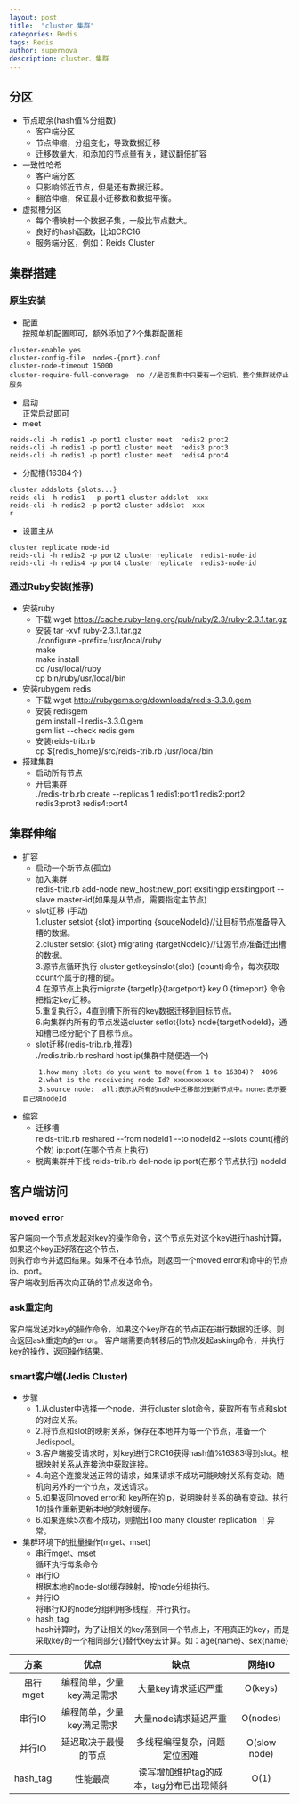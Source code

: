 ```yaml
---
layout: post
title:  "cluster 集群"
categories: Redis
tags: Redis
author: supernova
description: cluster、集群
---
```

## 分区
* 节点取余(hash值%分组数)
    * 客户端分区
    * 节点伸缩，分组变化，导致数据迁移
    * 迁移数量大，和添加的节点量有关，建议翻倍扩容
* 一致性哈希
    * 客户端分区
    * 只影响邻近节点，但是还有数据迁移。
    * 翻倍伸缩，保证最小迁移数和数据平衡。
* 虚拟槽分区
    * 每个槽映射一个数据子集，一般比节点数大。
    * 良好的hash函数，比如CRC16
    * 服务端分区，例如：Reids Cluster  
    
## 集群搭建
### 原生安装
* 配置  
按照单机配置即可，额外添加了2个集群配置相
    
 ```
cluster-enable yes
cluster-config-file  nodes-{port}.conf
cluster-node-timeout 15000
cluster-require-full-converage  no //是否集群中只要有一个宕机，整个集群就停止服务 
```
* 启动  
正常启动即可  
* meet
```
reids-cli -h redis1 -p port1 cluster meet  redis2 prot2 
reids-cli -h redis1 -p port1 cluster meet  redis3 prot3
reids-cli -h redis1 -p port1 cluster meet  redis4 prot4
```
* 分配槽(16384个)
```
cluster addslots {slots...}
reids-cli -h redis1  -p port1 cluster addslot  xxx
reids-cli -h redis2 -p port2 cluster addslot  xxx
r
```
* 设置主从
```
cluster replicate node-id
reids-cli -h redis2 -p port2 cluster replicate  redis1-node-id 
reids-cli -h redis4 -p port4 cluster replicate  redis3-node-id
```
### 通过Ruby安装(推荐)
* 安装ruby
    * 下载
    wget https://cache.ruby-lang.org/pub/ruby/2.3/ruby-2.3.1.tar.gz
    * 安装
    tar -xvf ruby-2.3.1.tar.gz  
    ./configure -prefix=/usr/local/ruby  
    make  
    make install  
    cd /usr/local/ruby  
    cp bin/ruby/usr/local/bin
* 安装rubygem redis
    * 下载
    wget http://rubygems.org/downloads/redis-3.3.0.gem
    * 安装 redisgem  
    gem install -l redis-3.3.0.gem  
    gem list --check redis gem
    * 安装reids-trib.rb  
    cp ${redis_home}/src/reids-trib.rb /usr/local/bin    
* 搭建集群
    * 启动所有节点
    * 开启集群  
    ./redis-trib.rb create --replicas 1  redis1:port1 redis2:port2 redis3:prot3 redis4:port4
 ## 集群伸缩
 * 扩容
    * 启动一个新节点(孤立)
    * 加入集群  
    redis-trib.rb add-node new_host:new_port  exsitingip:exsitingport --slave master-id(如果是从节点，需要指定主节点) 
    * slot迁移 (手动)   
    1.cluster setslot {slot} importing {souceNodeId}//让目标节点准备导入槽的数据。  
    2.cluster setslot {slot} migrating {targetNodeId}//让源节点准备迁出槽的数据。  
    3.源节点循环执行 cluster getkeysinslot{slot} {count}命令，每次获取count个属于的槽的键。  
    4.在源节点上执行migrate {targetIp}{targetport} key 0 {timeport} 命令把指定key迁移。  
    5.重复执行3，4直到槽下所有的key数据迁移到目标节点。  
    6.向集群内所有的节点发送cluster setlot{lots} node{targetNodeId}，通知槽已经分配个了目标节点。
    * slot迁移(redis-trib.rb,推荐)  
    ./redis.trib.rb reshard  host:ip(集群中随便选一个)  
    ```
        1.how many slots do you want to move(from 1 to 16384)?  4096
        2.what is the receiveing node Id? xxxxxxxxxx
        3.source node:  all:表示从所有的node中迁移部分到新节点中。none:表示要自己填nodeId
    ```
 * 缩容
    * 迁移槽  
    reids-trib.rb reshared --from  nodeId1 --to nodeId2 --slots  count(槽的个数)  ip:port(在哪个节点上执行)
    * 脱离集群并下线
    reids-trib.rb del-node ip:port(在那个节点执行)  nodeId
## 客户端访问
### moved error
客户端向一个节点发起对key的操作命令，这个节点先对这个key进行hash计算，如果这个key正好落在这个节点，  
则执行命令并返回结果。如果不在本节点，则返回一个moved error和命中的节点ip、port。  
客户端收到后再次向正确的节点发送命令。
### ask重定向
客户端发送对key的操作命令，如果这个key所在的节点正在进行数据的迁移。则会返回ask重定向的error。
客户端需要向转移后的节点发起asking命令，并执行key的操作，返回操作结果。
### smart客户端(Jedis Cluster)  
* 步骤
    * 1.从cluster中选择一个node，进行cluster slot命令，获取所有节点和slot的对应关系。
    * 2.将节点和slot的映射关系，保存在本地并为每一个节点，准备一个Jedispool。
    * 3.客户端接受请求时，对key进行CRC16获得hash值%16383得到slot。根据映射关系从连接池中获取连接。
    * 4.向这个连接发送正常的请求，如果请求不成功可能映射关系有变动。随机向另外的一个节点，发送请求。  
    * 5.如果返回moved error和 key所在的ip，说明映射关系的确有变动。执行1的操作重新更新本地的映射缓存。
    * 6.如果连续5次都不成功，则抛出Too many clouster replication ！异常。
* 集群环境下的批量操作(mget、mset)
    * 串行mget、mset  
    循环执行每条命令
    * 串行IO  
    根据本地的node-slot缓存映射，按node分组执行。
    * 并行IO  
    将串行IO的node分组利用多线程，并行执行。
    * hash_tag  
    hash计算时，为了让相关的key落到同一个节点上，不用真正的key，而是采取key的一个相同部分{}替代key去计算。如：age{name}、sex{name}
    

|方案|优点|缺点|网络IO|
|:---:|:---:|:---:|:---:|
|串行mget|编程简单，少量key满足需求|大量key请求延迟严重|O(keys)|
|串行IO|编程简单，少量key满足需求|大量node请求延迟严重|O(nodes)|
|并行IO|延迟取决于最慢的节点|多线程编程复杂，问题定位困难|O(slow node)|
|hash_tag|性能最高|读写增加维护tag的成本，tag分布已出现倾斜|O(1)|